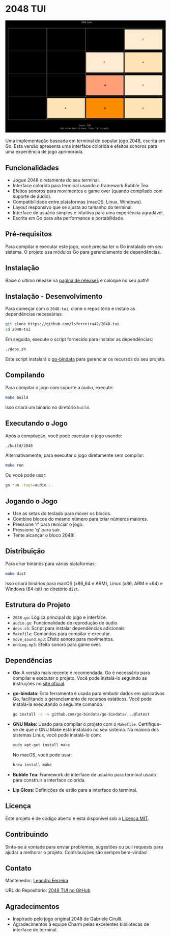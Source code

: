 
# 2048 TUI

![alt text](image.png)

Uma implementação baseada em terminal do popular jogo 2048, escrita em Go. Esta versão apresenta uma interface colorida e efeitos sonoros para uma experiência de jogo aprimorada.

## Funcionalidades

- Jogue 2048 diretamente do seu terminal.
- Interface colorida para terminal usando o framework Bubble Tea.
- Efeitos sonoros para movimentos e game over (quando compilado com suporte de áudio).
- Compatibilidade entre plataformas (macOS, Linux, Windows).
- Layout responsivo que se ajusta ao tamanho do terminal.
- Interface de usuário simples e intuitiva para uma experiência agradável.
- Escrita em Go para alta performance e portabilidade.

## Pré-requisitos

Para compilar e executar este jogo, você precisa ter o Go instalado em seu sistema. O projeto usa módulos Go para gerenciamento de dependências.

## Instalação

Baixe o ultimo release na [pagina de releases](https://github.com/lsferreira42/2048-tui/releases) e coloque no seu path!!

## Instalação - Desenvolvimento

Para começar com o `2048-tui`, clone o repositório e instale as dependências necessárias:

```bash
git clone https://github.com/lsferreira42/2048-tui
cd 2048-tui
```

Em seguida, execute o script fornecido para instalar as dependências:

```bash
./deps.sh
```

Este script instalará o [go-bindata](https://github.com/go-bindata/go-bindata) para gerenciar os recursos do seu projeto.

## Compilando

Para compilar o jogo com suporte a áudio, execute:

```bash
make build
```

Isso criará um binário no diretório `build`.

## Executando o Jogo

Após a compilação, você pode executar o jogo usando:

```bash
./build/2048
```

Alternativamente, para executar o jogo diretamente sem compilar:

```bash
make run
```

Ou você pode usar:

```bash
go run -tags=audio .
```

## Jogando o Jogo

- Use as setas do teclado para mover os blocos.
- Combine blocos do mesmo número para criar números maiores.
- Pressione 'r' para reiniciar o jogo.
- Pressione 'q' para sair.
- Tente alcançar o bloco 2048!

## Distribuição

Para criar binários para várias plataformas:

```bash
make dist
```

Isso criará binários para macOS (x86_64 e ARM), Linux (x86, ARM e x64) e Windows (64-bit) no diretório `dist`.

## Estrutura do Projeto

- `2048.go`: Lógica principal do jogo e interface.
- `audio.go`: Funcionalidade de reprodução de áudio.
- `deps.sh`: Script para instalar dependências adicionais.
- `Makefile`: Comandos para compilar e executar.
- `move_sound.mp3`: Efeito sonoro para movimentos.
- `ending.mp3`: Efeito sonoro para game over.

## Dependências

- **Go**: A versão mais recente é recomendada. Go é necessário para compilar e executar o projeto. Você pode instalá-lo seguindo as instruções no [site oficial](https://golang.org/doc/install).
- **go-bindata**: Esta ferramenta é usada para embutir dados em aplicativos Go, facilitando o gerenciamento de recursos estáticos. Você pode instalá-la executando o seguinte comando:

  ```bash
  go install -a -v github.com/go-bindata/go-bindata/...@latest
  ```

- **GNU Make**: Usado para compilar o projeto com o `Makefile`. Certifique-se de que o GNU Make está instalado no seu sistema. Na maioria dos sistemas Linux, você pode instalá-lo com:

  ```bash
  sudo apt-get install make
  ```

  No macOS, você pode usar:

  ```bash
  brew install make
  ```

- **Bubble Tea**: Framework de interface de usuário para terminal usado para construir a interface colorida.
- **Lip Gloss**: Definições de estilo para a interface do terminal.

## Licença

Este projeto é de código aberto e está disponível sob a [Licença MIT](LICENSE).

## Contribuindo

Sinta-se à vontade para enviar problemas, sugestões ou pull requests para ajudar a melhorar o projeto. Contribuições são sempre bem-vindas!

## Contato

Mantenedor: [Leandro Ferreira](https://github.com/lsferreira42)

URL do Repositório: [2048 TUI no GitHub](https://github.com/lsferreira42/2048-tui)

## Agradecimentos

- Inspirado pelo jogo original 2048 de Gabriele Cirulli.
- Agradecimentos à equipe Charm pelas excelentes bibliotecas de interface de terminal.
